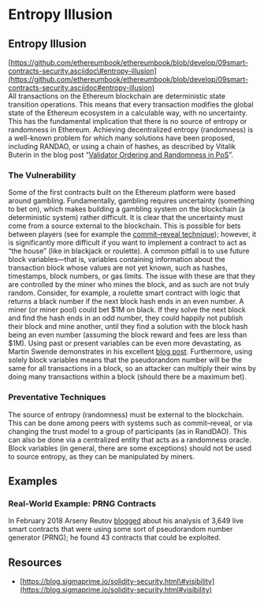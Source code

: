# Entropy Illusion

## Entropy Illusion

[https://github.com/ethereumbook/ethereumbook/blob/develop/09smart-contracts-security.asciidoc\#entropy-illusion](https://github.com/ethereumbook/ethereumbook/blob/develop/09smart-contracts-security.asciidoc#entropy-illusion)  
All transactions on the Ethereum blockchain are deterministic state transition operations. This means that every transaction modifies the global state of the Ethereum ecosystem in a calculable way, with no uncertainty. This has the fundamental implication that there is no source of entropy or randomness in Ethereum. Achieving decentralized entropy \(randomness\) is a well-known problem for which many solutions have been proposed, including RANDAO, or using a chain of hashes, as described by Vitalik Buterin in the blog post “[Validator Ordering and Randomness in PoS](https://vitalik.ca/files/randomness.html)”.

### The Vulnerability

Some of the first contracts built on the Ethereum platform were based around gambling. Fundamentally, gambling requires uncertainty \(something to bet on\), which makes building a gambling system on the blockchain \(a deterministic system\) rather difficult. It is clear that the uncertainty must come from a source external to the blockchain. This is possible for bets between players \(see for example the [commit–reveal technique](http://bit.ly/2CUh2KS)\); however, it is significantly more difficult if you want to implement a contract to act as “the house” \(like in blackjack or roulette\). A common pitfall is to use future block variables—that is, variables containing information about the transaction block whose values are not yet known, such as hashes, timestamps, block numbers, or gas limits. The issue with these are that they are controlled by the miner who mines the block, and as such are not truly random. Consider, for example, a roulette smart contract with logic that returns a black number if the next block hash ends in an even number. A miner \(or miner pool\) could bet $1M on black. If they solve the next block and find the hash ends in an odd number, they could happily not publish their block and mine another, until they find a solution with the block hash being an even number \(assuming the block reward and fees are less than $1M\). Using past or present variables can be even more devastating, as Martin Swende demonstrates in his excellent [blog post](https://swende.se/blog/Breaking_the_house.html). Furthermore, using solely block variables means that the pseudorandom number will be the same for all transactions in a block, so an attacker can multiply their wins by doing many transactions within a block \(should there be a maximum bet\).

### Preventative Techniques

The source of entropy \(randomness\) must be external to the blockchain. This can be done among peers with systems such as commit–reveal, or via changing the trust model to a group of participants \(as in RandDAO\). This can also be done via a centralized entity that acts as a randomness oracle. Block variables \(in general, there are some exceptions\) should not be used to source entropy, as they can be manipulated by miners.  


## Examples

### Real-World Example: PRNG Contracts

In February 2018 Arseny Reutov [blogged](http://bit.ly/2Q589lx) about his analysis of 3,649 live smart contracts that were using some sort of pseudorandom number generator \(PRNG\); he found 43 contracts that could be exploited.

## Resources

* [https://blog.sigmaprime.io/solidity-security.html\#visibility](https://blog.sigmaprime.io/solidity-security.html#visibility)

